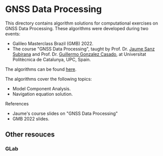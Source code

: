# GNSS Data Processing

This directory contains algorithm solutions for computational exercises on GNSS Data Processing. These algorithms were developed during two events:
- Galileo Masterclass Brazil (GMB) 2022.
- The course "GNSS Data Processing", taught by Prof. Dr. [Jaume Sanz Subirana] and Prof. Dr. [Guillermo Gonzalez Casado], at Universitat Politècnica de Catalunya, UPC, Spain.

The algorithms can be found [here].

The algorithms cover the following topics:
- Model Component Analysis.
- Navigation equation solution.

References
- Jaume's course slides on "GNSS Data Processing"
- GMB 2022 slides.

## Other resouces

### GLab

[Jaume Sanz Subirana]: https://gage.upc.edu/en/personnel/permanent-staff/jaume.sanz
[Guillermo Gonzalez Casado]: https://gage.upc.edu/en/personnel/permanent-staff/dr-guillermo-gonzalez-casado
[here]: https://server.gage.upc.edu/TEACHING_MATERIAL/GMB2022/SOFTWARE/
